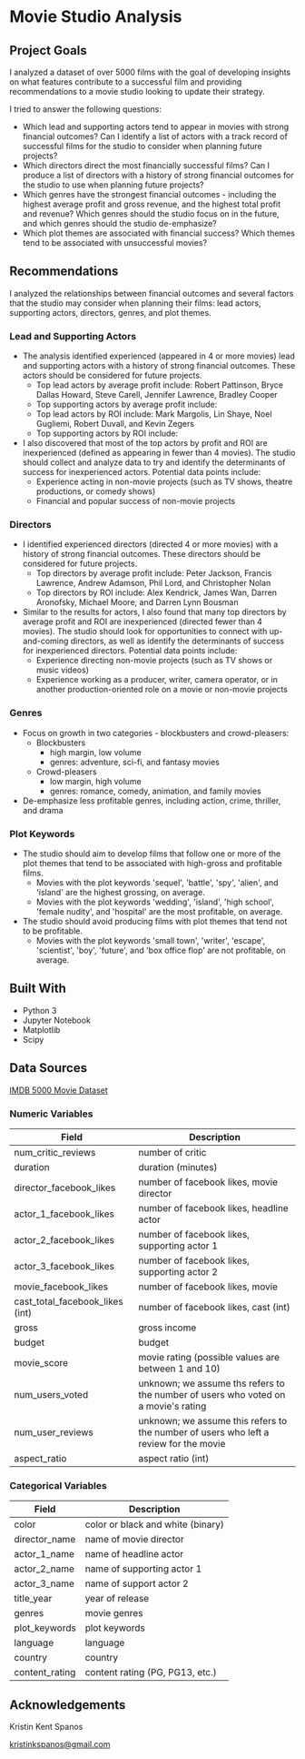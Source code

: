 # Movie Studio Analysis

## Project Goals
I analyzed a dataset of over 5000 films with the goal of developing insights on what features contribute to a successful film and providing recommendations to a movie studio looking to update their strategy.

I tried to answer the following questions:
* Which lead and supporting actors tend to appear in movies with strong financial outcomes? Can I identify a list of actors with a track record of successful films for the studio to consider when planning future projects?
* Which directors direct the most financially successful films? Can I produce a list of directors with a history of strong financial outcomes for the studio to use when planning future projects?
* Which genres have the strongest financial outcomes - including the highest average profit and gross revenue, and the highest total profit and revenue? Which genres should the studio focus on in the future, and which genres should the studio de-emphasize?
* Which plot themes are associated with financial success? Which themes tend to be associated with unsuccessful movies? 

## Recommendations
I analyzed the relationships between financial outcomes and several factors that the studio may consider when planning their films: lead actors, supporting actors, directors, genres, and plot themes.

### Lead and Supporting Actors
* The analysis identified experienced (appeared in 4 or more movies) lead and supporting actors with a history of strong financial outcomes. These actors should be considered for future projects.
  * Top lead actors by average profit include: Robert Pattinson, Bryce Dallas Howard, Steve Carell, Jennifer Lawrence, Bradley Cooper
  * Top supporting actors by average profit include:
  * Top lead actors by ROI include: Mark Margolis, Lin Shaye, Noel Gugliemi, Robert Duvall, and Kevin Zegers
  * Top supporting actors by ROI include:
* I also discovered that most of the top actors by profit and ROI are inexperienced (defined as appearing in fewer than 4 movies). The studio should collect and analyze data to try and identify the determinants of success for inexperienced actors. Potential data points include: 
  * Experience acting in non-movie projects (such as TV shows, theatre productions, or comedy shows)
  * Financial and popular success of non-movie projects

### Directors
 * I identified experienced directors (directed 4 or more movies) with a history of strong financial outcomes. These directors should be considered for future projects.
   * Top directors by average profit include: Peter Jackson, Francis Lawrence, Andrew Adamson, Phil Lord, and Christopher Nolan
   * Top directors by ROI include: Alex Kendrick, James Wan, Darren Aronofsky, Michael Moore, and Darren Lynn Bousman
* Similar to the results for actors, I also found that many top directors by average profit and ROI are inexperienced (directed fewer than 4 movies). The studio should look for opportunities to connect with up-and-coming directors, as well as identify the determinants of success for inexperienced directors. Potential data points include:
  *  Experience directing non-movie projects (such as TV shows or music videos)
  *  Experience working as a producer, writer, camera operator, or in another production-oriented role on a movie or non-movie projects

### Genres
* Focus on growth in two categories - blockbusters and crowd-pleasers:
  *	Blockbusters
    *	high margin, low volume
    *	genres: adventure, sci-fi, and fantasy movies
  *	Crowd-pleasers
    * low margin, high volume	 
    *	genres: romance, comedy, animation, and family movies
 * De-emphasize	less profitable genres, including action, crime, thriller, and drama

### Plot Keywords
* The studio should aim to develop films that follow one or more of the plot themes that tend to be associated with high-gross and profitable films.
   * Movies with the plot keywords 'sequel', 'battle', 'spy', 'alien', and 'island' are the highest grossing, on average.
   * Movies with the plot keywords 'wedding', 'island', 'high school', 'female nudity', and 'hospital' are the most profitable, on average.
* The studio should avoid producing films with plot themes that tend not to be profitable. 
   * Movies with the plot keywords 'small town', 'writer', 'escape', 'scientist', 'boy', 'future', and 'box office flop' are not profitable, on average. 

## Built With
* Python 3
* Jupyter Notebook
* Matplotlib
* Scipy

## Data Sources
[IMDB 5000 Movie Dataset](https://www.kaggle.com/carolzhangdc/imdb-5000-movie-dataset)

### Numeric Variables
Field | Description
------------ | -------------
num_critic_reviews| number of critic
duration | duration (minutes)
director_facebook_likes| number of facebook likes, movie director 
actor_1_facebook_likes| number of facebook likes, headline actor
actor_2_facebook_likes| number of facebook likes, supporting actor 1
actor_3_facebook_likes| number of facebook likes, supporting actor 2
movie_facebook_likes| number of facebook likes, movie
cast_total_facebook_likes (int)| number of facebook likes, cast (int)
gross| gross income
budget| budget
movie_score| movie rating (possible values are between 1 and 10)
num_users_voted | unknown; we assume ths refers to the number of users who voted on a movie's rating
num_user_reviews| unknown; we assume this refers to the number of users who left a review for the movie
aspect_ratio | aspect ratio (int)

### Categorical Variables
Field | Description
------------ | -------------
color| color or black and white (binary)
director_name| name of movie director
actor_1_name| name of headline actor
actor_2_name| name of supporting actor 1
actor_3_name| name of support actor 2
title_year| year of release
genres| movie genres
plot_keywords| plot keywords
language| language
country| country
content_rating| content rating (PG, PG13, etc.)

## Acknowledgements
Kristin Kent Spanos

kristinkspanos@gmail.com
